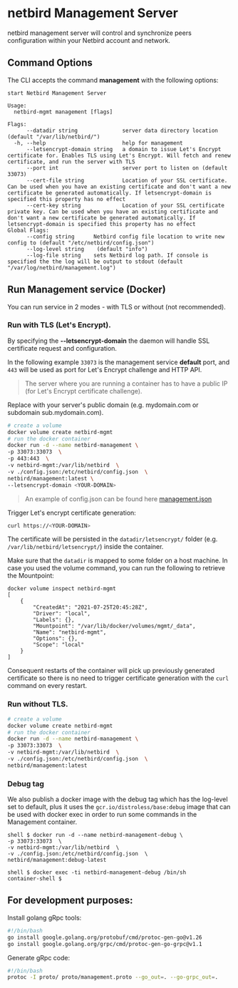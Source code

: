 # netbird Management Server
netbird management server will control and synchronize peers configuration within your Netbird account and network.

## Command Options
The CLI accepts the command **management** with the following options:
```shell
start Netbird Management Server

Usage:
  netbird-mgmt management [flags]

Flags:
      --datadir string              server data directory location (default "/var/lib/netbird/")
  -h, --help                        help for management
      --letsencrypt-domain string   a domain to issue Let's Encrypt certificate for. Enables TLS using Let's Encrypt. Will fetch and renew certificate, and run the server with TLS
      --port int                    server port to listen on (default 33073)
      --cert-file string            Location of your SSL certificate. Can be used when you have an existing certificate and don't want a new certificate be generated automatically. If letsencrypt-domain is specified this property has no effect
      --cert-key string             Location of your SSL certificate private key. Can be used when you have an existing certificate and don't want a new certificate be generated automatically. If letsencrypt-domain is specified this property has no effect
Global Flags:
      --config string      Netbird config file location to write new config to (default "/etc/netbird/config.json")
      --log-level string    (default "info")
      --log-file string    sets Netbird log path. If console is specified the the log will be output to stdout (default "/var/log/netbird/management.log")
```
## Run Management service (Docker)

You can run service in 2 modes - with TLS or without (not recommended).

### Run with TLS (Let's Encrypt). 
By specifying the **--letsencrypt-domain** the daemon will handle SSL certificate request and configuration.

In the following example ```33073``` is the management service **default** port, and ```443``` will be used as port for Let's Encrypt challenge and HTTP API.
> The server where you are running a container has to have a public IP (for Let's Encrypt certificate challenge).

Replace <YOUR-DOMAIN> with your server's public domain (e.g. mydomain.com or subdomain sub.mydomain.com).

```bash
# create a volume
docker volume create netbird-mgmt
# run the docker container
docker run -d --name netbird-management \
-p 33073:33073  \
-p 443:443  \
-v netbird-mgmt:/var/lib/netbird  \
-v ./config.json:/etc/netbird/config.json  \
netbird/management:latest \
--letsencrypt-domain <YOUR-DOMAIN>
```
> An example of config.json can be found here [management.json](../infrastructure_files/management.json.tmpl)

Trigger Let's encrypt certificate generation:
```bash
curl https://<YOUR-DOMAIN>
```

The certificate will be persisted in the ```datadir/letsencrypt/``` folder (e.g. ```/var/lib/netbird/letsencrypt/```) inside the container.

Make sure that the ```datadir``` is mapped to some folder on a host machine. In case you used the volume command, you can run the following to retrieve the Mountpoint:
```shell
docker volume inspect netbird-mgmt
[
    {
        "CreatedAt": "2021-07-25T20:45:28Z",
        "Driver": "local",
        "Labels": {},
        "Mountpoint": "/var/lib/docker/volumes/mgmt/_data",
        "Name": "netbird-mgmt",
        "Options": {},
        "Scope": "local"
    }
]
```
Consequent restarts of the container will pick up previously generated certificate so there is no need to trigger certificate generation with the ```curl``` command on every restart.

### Run without TLS.

```bash
# create a volume
docker volume create netbird-mgmt
# run the docker container
docker run -d --name netbird-management \
-p 33073:33073  \
-v netbird-mgmt:/var/lib/netbird  \
-v ./config.json:/etc/netbird/config.json  \
netbird/management:latest
```
### Debug tag
We also publish a docker image with the debug tag which has the log-level set to default, plus it uses the ```gcr.io/distroless/base:debug``` image that can be used with docker exec in order to run some commands in the Management container.
```shell
shell $ docker run -d --name netbird-management-debug \
-p 33073:33073  \
-v netbird-mgmt:/var/lib/netbird  \
-v ./config.json:/etc/netbird/config.json  \
netbird/management:debug-latest

shell $ docker exec -ti netbird-management-debug /bin/sh
container-shell $ 
```
## For development purposes:

Install golang gRpc tools:
```bash
#!/bin/bash
go install google.golang.org/protobuf/cmd/protoc-gen-go@v1.26
go install google.golang.org/grpc/cmd/protoc-gen-go-grpc@v1.1
```

Generate gRpc code:

```bash
#!/bin/bash
protoc -I proto/ proto/management.proto --go_out=. --go-grpc_out=.
```

